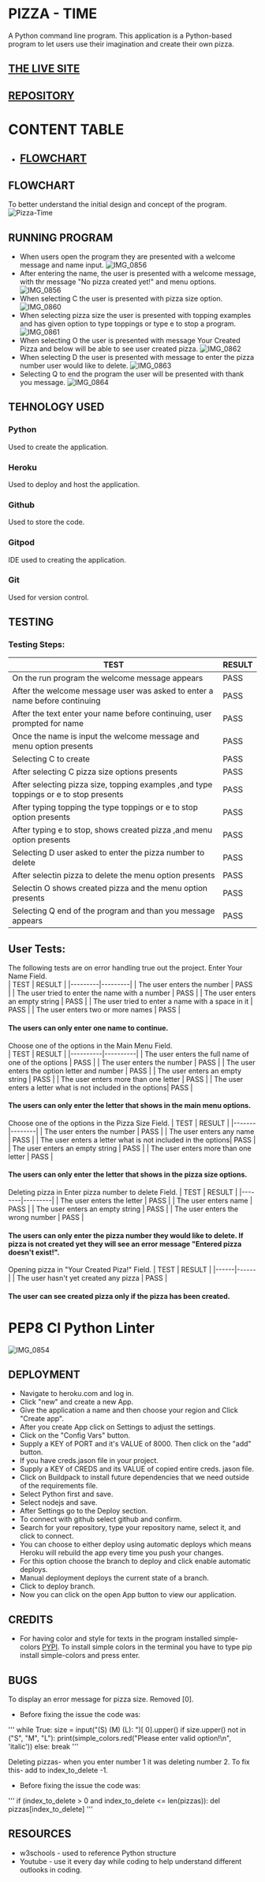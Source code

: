 # PIZZA - TIME
A Python command line program. This application is a Python-based program to let users use their imagination and create their own pizza.
## [THE LIVE SITE]( https://pizzatime-35d0c564b83d.herokuapp.com/ )
## [REPOSITORY]( https://github.com/Indrakens/pizza-time )
# CONTENT TABLE
* ## [FLOWCHART]( https://github.com/Indrakens/pizza-time#flowchart )
## FLOWCHART
To better understand the initial design and concept of the program.
![Pizza-Time](https://github.com/Indrakens/pizza-time/assets/127971416/070fb8d2-48c4-4ce9-838c-9ef056d3d1cf)
## RUNNING PROGRAM
* When users open the program they are presented with a welcome message and name input.
![IMG_0856](https://github.com/Indrakens/pizza-time/assets/127971416/e1204e0d-6be1-4ec1-9827-b63ff9648812)
* After entering the name, the user is presented with a welcome message, with thr message "No pizza created yet!" and menu options.
![IMG_0856](https://github.com/Indrakens/pizza-time/assets/127971416/9696107d-f8c1-4b8f-946b-a427e0fa4f5f)
* When selecting C the user is presented with pizza size option.
![IMG_0860](https://github.com/Indrakens/pizza-time/assets/127971416/58baa939-7977-41df-a5c0-837f5ffd78fa)
* When selecting pizza size the user is presented with topping examples and has given option to type toppings or type e to stop a program.
![IMG_0861](https://github.com/Indrakens/pizza-time/assets/127971416/2cc25ba8-90ec-4225-9bf5-450a013033fc)
* When selecting O the user is presented with message Your Created Pizza and below will be able to see user created pizza.
![IMG_0862](https://github.com/Indrakens/pizza-time/assets/127971416/b3c6bcae-b77a-462a-b9f9-ee9cceb4a576)
* When selecting D the user is presented with message to enter the pizza number user would like to delete.
![IMG_0863](https://github.com/Indrakens/pizza-time/assets/127971416/03c37353-21ff-4826-b4a3-dba9f461363c)
* Selecting Q to end the program the user will be presented with thank you message.
![IMG_0864](https://github.com/Indrakens/pizza-time/assets/127971416/91ff9f61-bc00-4cfb-b6ed-21693f61c87d)
## TEHNOLOGY USED
### Python
Used to create the application.
### Heroku
Used to deploy and host the application.
### Github
Used to store the code.
### Gitpod
IDE used to creating the application.
### Git
Used for version control.
## TESTING
### Testing Steps:
|                    TEST                                                              | RESULT |
|---------|-----------|
| On the run program the welcome message appears                                       |  PASS  |
| After the welcome message user was asked to enter a name before continuing           |  PASS  |
| After the text enter your name before continuing, user prompted for name             |  PASS  |
| Once the name is input the welcome message and menu option presents                  |  PASS  |
| Selecting C to create                                                                |  PASS  |
| After selecting C pizza size options presents                                        |  PASS  |
| After selecting pizza size, topping examples ,and type toppings or e to stop presents|  PASS  |
| After typing topping the type toppings or e to stop option presents                  |  PASS  |
| After typing e to stop, shows created pizza ,and menu option presents                |  PASS  |
| Selecting D user asked to enter the pizza number to delete                           |  PASS  |
| After selectin pizza to delete the menu option presents                              |  PASS  |
| Selectin O shows created pizza and the menu option presents                          |  PASS  |
| Selecting Q end of the program and than you message appears                          |  PASS  |

## User Tests: 
The following tests are on error handling true out the project.
Enter Your Name Field.                                     
|            TEST                                   | RESULT |
|---------|---------|
| The user enters the number                        |  PASS  |
| The user tried to enter the name with a number    |  PASS  |
| The user enters an empty string                   |  PASS  |
| The user tried to enter a name with a space in it |  PASS  |
| The user enters two or more names                 |  PASS  |
#### The users can only enter one name to continue.
Choose one of the options in the Main Menu Field.                               
|            TEST                                             | RESULT |
|----------|----------|
| The user enters the full name of one of the options         |  PASS  |
| The user enters the number                                  |  PASS  |
| The user enters the option letter and number                |  PASS  |
| The user enters an empty string                             |  PASS  |
| The user enters more than one letter                        |  PASS  |
| The user enters a letter what is not included in the options|  PASS  |
#### The users can only enter the letter that shows in the main menu options.
Choose one of the options in the Pizza Size Field.
|           TEST                                              | RESULT |
|-------|--------|
| The user enters the number                                  |  PASS  |
| The user enters any name                                    |  PASS  |
| The user enters a letter what is not included in the options|  PASS  |
| The user enters an empty string                             |  PASS  |
| The user enters more than one letter                        |  PASS  |
#### The users can only enter the letter that shows in the pizza size options.
Deleting pizza in Enter pizza number to delete Field.
|    TEST                          | RESULT |
|--------|---------|
| The user enters the letter       |  PASS  |
| The user enters name             |  PASS  |
| The user enters an empty string  |  PASS  |
| The user enters the wrong number |  PASS  |   
#### The users can only enter the pizza number they would like to delete. If pizza is not created yet they will see an error message "Entered pizza doesn't exist!".
Opening pizza in "Your Created Piza!" Field.
|     TEST                              | RESULT |
|------|------|
| The user hasn't yet created any pizza |  PASS  |
#### The user can see created pizza only if the pizza has been created.
# PEP8 CI Python Linter
![IMG_0854](https://github.com/Indrakens/pizza-time/assets/127971416/ec1ef63a-923b-49e9-8535-ef2adcae0d22)
## DEPLOYMENT
* Navigate to heroku.com and log in.
* Click "new" and create a new App.
* Give the application a name and then choose your region and Click "Create app".
* After you create App click on Settings to adjust the settings.
* Click on the "Config Vars" button.
* Supply a KEY of PORT and it's VALUE of 8000. Then click on the "add" button.
* If you have creds.jason file in your project.
* Supply a KEY of CREDS and its VALUE of copied entire creds. jason file.
* Click on Buildpack to install future dependencies that we need outside of the requirements file.
* Select Python first and save.
* Select nodejs and save.
* After Settings go to the Deploy section.
* To connect with github select github and confirm.
* Search for your repository, type your repository name, select it, and click to connect.
* You can choose to either deploy using automatic deploys which means Heroku will rebuild the app every time you push your changes.
* For this option choose the branch to deploy and click enable automatic deploys.
* Manual deployment deploys the current state of a branch. 
* Click to deploy branch.
* Now you can click on the open App button to view our application.
## CREDITS
* For having color and style for texts in the program installed simple-colors [PYPI]( https://pypi.org/project/simple-colors/). To install simple colors in the terminal you have to type pip install simple-colors and press enter.
## BUGS
To display an error message for pizza size. Removed [0].
* Before fixing the issue the code was:

'''
while True:
        size = input("(S) (M) (L): ")[
            0].upper()
        if size.upper() not in ("S", "M", "L"):
            print(simple_colors.red("Please enter valid option!\n", 'italic'))
        else:
            break
'''

Deleting pizzas- when you enter number 1 it was deleting number 2. To fix this- add to index_to_delete -1. 
* Before fixing the issue the code was:

'''
 if (index_to_delete > 0 and index_to_delete <= len(pizzas)):
                del pizzas[index_to_delete]
'''                

## RESOURCES
* w3schools - used to reference Python structure
* Youtube - use it every day while coding to help understand different outlooks in coding.